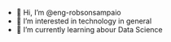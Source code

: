 - 👋 Hi, I’m @eng-robsonsampaio
- 👀 I’m interested in technology in general
- 🌱 I’m currently learning abour Data Science

<!---
eng-robsonsampaio/eng-robsonsampaio is a ✨ special ✨ repository because its `README.md` (this file) appears on your GitHub profile.
You can click the Preview link to take a look at your changes.
--->
